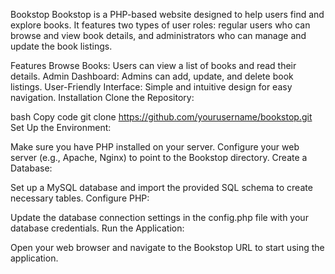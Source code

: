 Bookstop
Bookstop is a PHP-based website designed to help users find and explore books. It features two types of user roles: regular users who can browse and view book details, and administrators who can manage and update the book listings.

Features
Browse Books: Users can view a list of books and read their details.
Admin Dashboard: Admins can add, update, and delete book listings.
User-Friendly Interface: Simple and intuitive design for easy navigation.
Installation
Clone the Repository:

bash
Copy code
git clone https://github.com/yourusername/bookstop.git
Set Up the Environment:

Make sure you have PHP installed on your server.
Configure your web server (e.g., Apache, Nginx) to point to the Bookstop directory.
Create a Database:

Set up a MySQL database and import the provided SQL schema to create necessary tables.
Configure PHP:

Update the database connection settings in the config.php file with your database credentials.
Run the Application:

Open your web browser and navigate to the Bookstop URL to start using the application.
